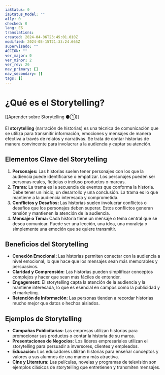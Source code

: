 ```yaml
---
iaStatus: 0
iaStatus_Model: ""
a11y: 0
checked: 0
lang: ES
translations: 
created: 2024-04-06T23:49:01.010Z
modified: 2024-05-15T21:33:24.665Z
supervisado: ""
ACCION: ""
ver_major: 0
ver_minor: 2
ver_rev: 26
nav_primary: []
nav_secondary: []
tags: []
---
```

# ¿Qué es el Storytelling?

[[Aprender sobre Storytelling ⚫①]]

El **storytelling** (narración de historias) es una técnica de comunicación que se utiliza para transmitir información, emociones y mensajes de manera efectiva a través de relatos y narrativas. Se trata de contar historias de manera convincente para involucrar a la audiencia y captar su atención.

## Elementos Clave del Storytelling

1. **Personajes:** Las historias suelen tener personajes con los que la audiencia puede identificarse o empatizar. Los personajes pueden ser personas reales, ficticias o incluso productos o marcas.
2. **Trama:** La trama es la secuencia de eventos que conforma la historia. Debe tener un inicio, un desarrollo y una conclusión. La trama es lo que mantiene a la audiencia interesada y comprometida.
3. **Conflictos y Desafíos:** Las historias suelen involucrar conflictos o desafíos que los personajes deben superar. Estos conflictos generan tensión y mantienen la atención de la audiencia.
4. **Mensaje o Tema:** Cada historia tiene un mensaje o tema central que se desea comunicar. Puede ser una lección, una idea, una moraleja o simplemente una emoción que se quiere transmitir.

## Beneficios del Storytelling

- **Conexión Emocional:** Las historias permiten conectar con la audiencia a nivel emocional, lo que hace que los mensajes sean más memorables y persuasivos.
- **Claridad y Comprensión:** Las historias pueden simplificar conceptos complejos y hacer que sean más fáciles de entender.
- **Engagement:** El storytelling capta la atención de la audiencia y la mantiene interesada, lo que es esencial en campos como la publicidad y el marketing.
- **Retención de Información:** Las personas tienden a recordar historias mucho mejor que datos o hechos aislados.

## Ejemplos de Storytelling

- **Campañas Publicitarias:** Las empresas utilizan historias para promocionar sus productos o contar la historia de su marca.
- **Presentaciones de Negocios:** Los líderes empresariales utilizan el storytelling para persuadir a inversores, clientes y empleados.
- **Educación:** Los educadores utilizan historias para enseñar conceptos y valores a sus alumnos de una manera más atractiva.
- **Cine y Literatura:** Las películas, novelas y programas de televisión son ejemplos clásicos de storytelling que entretienen y transmiten mensajes.
